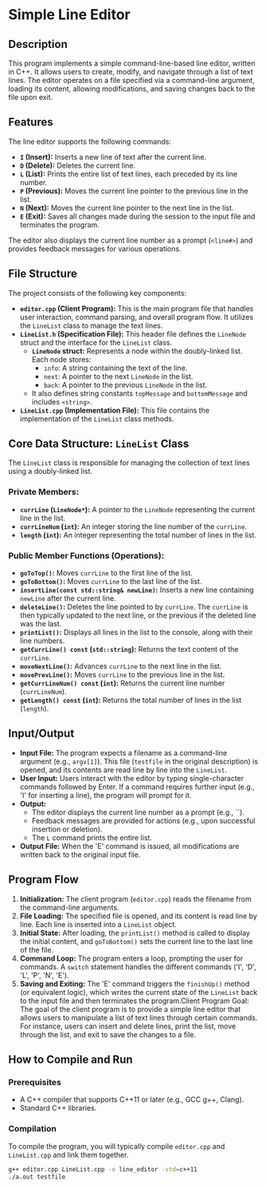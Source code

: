 # Simple Line Editor

## Description

This program implements a simple command-line-based line editor, written in C++. It allows users to create, modify, and navigate through a list of text lines. The editor operates on a file specified via a command-line argument, loading its content, allowing modifications, and saving changes back to the file upon exit.

## Features

The line editor supports the following commands:

* **`I` (Insert):** Inserts a new line of text after the current line.
* **`D` (Delete):** Deletes the current line.
* **`L` (List):** Prints the entire list of text lines, each preceded by its line number.
* **`P` (Previous):** Moves the current line pointer to the previous line in the list.
* **`N` (Next):** Moves the current line pointer to the next line in the list.
* **`E` (Exit):** Saves all changes made during the session to the input file and terminates the program.

The editor also displays the current line number as a prompt (`<line#>`) and provides feedback messages for various operations.

## File Structure

The project consists of the following key components:

* **`editor.cpp` (Client Program):** This is the main program file that handles user interaction, command parsing, and overall program flow. It utilizes the `LineList` class to manage the text lines.
* **`LineList.h` (Specification File):** This header file defines the `LineNode` struct and the interface for the `LineList` class.
    * **`LineNode` struct:** Represents a node within the doubly-linked list. Each node stores:
        * `info`: A string containing the text of the line.
        * `next`: A pointer to the next `LineNode` in the list.
        * `back`: A pointer to the previous `LineNode` in the list.
    * It also defines string constants `topMessage` and `bottomMessage` and includes `<string>`.
* **`LineList.cpp` (Implementation File):** This file contains the implementation of the `LineList` class methods.

## Core Data Structure: `LineList` Class

The `LineList` class is responsible for managing the collection of text lines using a doubly-linked list.

### Private Members:

* **`currLine` (`LineNode*`):** A pointer to the `LineNode` representing the current line in the list.
* **`currLineNum` (`int`):** An integer storing the line number of the `currLine`.
* **`length` (`int`):** An integer representing the total number of lines in the list.

### Public Member Functions (Operations):

* **`goToTop()`:** Moves `currLine` to the first line of the list.
* **`goToBottom()`:** Moves `currLine` to the last line of the list.
* **`insertLine(const std::string& newLine)`:** Inserts a new line containing `newLine` after the current line.
* **`deleteLine()`:** Deletes the line pointed to by `currLine`. The `currLine` is then typically updated to the next line, or the previous if the deleted line was the last.
* **`printList()`:** Displays all lines in the list to the console, along with their line numbers.
* **`getCurrLine() const` (`std::string`):** Returns the text content of the `currLine`.
* **`moveNextLine()`:** Advances `currLine` to the next line in the list.
* **`movePrevLine()`:** Moves `currLine` to the previous line in the list.
* **`getCurrLineNum() const` (`int`):** Returns the current line number (`currLineNum`).
* **`getLength() const` (`int`):** Returns the total number of lines in the list (`length`).

## Input/Output

* **Input File:** The program expects a filename as a command-line argument (e.g., `argv[1]`). This file (`testfile` in the original description) is opened, and its contents are read line by line into the `LineList`.
* **User Input:** Users interact with the editor by typing single-character commands followed by Enter. If a command requires further input (e.g., 'I' for inserting a line), the program will prompt for it.
* **Output:**
    * The editor displays the current line number as a prompt (e.g., ``).
    * Feedback messages are provided for actions (e.g., upon successful insertion or deletion).
    * The `L` command prints the entire list.
* **Output File:** When the 'E' command is issued, all modifications are written back to the original input file.

## Program Flow

1.  **Initialization:** The client program (`editor.cpp`) reads the filename from the command-line arguments.
2.  **File Loading:** The specified file is opened, and its content is read line by line. Each line is inserted into a `LineList` object.
3.  **Initial State:** After loading, the `printList()` method is called to display the initial content, and `goToBottom()` sets the current line to the last line of the file.
4.  **Command Loop:** The program enters a loop, prompting the user for commands. A `switch` statement handles the different commands ('I', 'D', 'L', 'P', 'N', 'E').
5.  **Saving and Exiting:** The 'E' command triggers the `finishUp()` method (or equivalent logic), which writes the current state of the `LineList` back to the input file and then terminates the program.Client Program Goal: The goal of the client program is to provide a simple line editor that allows users to manipulate a list of text lines through certain commands. For instance, users can insert and delete lines, print the list, move through the list, and exit to save the changes to a file. 

## How to Compile and Run

### Prerequisites

* A C++ compiler that supports C++11 or later (e.g., GCC g++, Clang).
* Standard C++ libraries.

### Compilation

To compile the program, you will typically compile `editor.cpp` and `LineList.cpp` and link them together. 

```bash
g++ editor.cpp LineList.cpp -o line_editor -std=c++11
./a.out testfile
